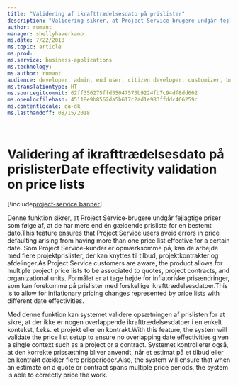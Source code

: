 ```yaml
---
title: "Validering af ikrafttrædelsesdato på prislister"
description: "Validering sikrer, at Project Service-brugere undgår fejlagtige priser som følge af, at de har mere end én gældende prisliste for en bestemt dato."
author: rumant
manager: shellyhaverkamp
ms.date: 7/22/2018
ms.topic: article
ms.prod: 
ms.service: business-applications
ms.technology: 
ms.author: rumant
audience: developer, admin, end user, citizen developer, customizer, business analyst, IT pro
ms.translationtype: HT
ms.sourcegitcommit: 62ff356275ffd55047573b9224fb7c94df8dd602
ms.openlocfilehash: 45118e9b8562da5b617c2ad1e983ffddc466259c
ms.contentlocale: da-dk
ms.lasthandoff: 08/15/2018

---
```

#   <a name="date-effectivity-validation-on-price-lists"></a><span data-ttu-id="eed58-103">Validering af ikrafttrædelsesdato på prislister</span><span class="sxs-lookup"><span data-stu-id="eed58-103">Date effectivity validation on price lists</span></span>

[!include[project-service banner](../../../includes/project-service.md)]





<span data-ttu-id="eed58-104">Denne funktion sikrer, at Project Service-brugere undgår fejlagtige priser som følge af, at de har mere end én gældende prisliste for en bestemt dato.</span><span class="sxs-lookup"><span data-stu-id="eed58-104">This feature ensures that Project Service users avoid errors in price defaulting arising from having more than one price list effective for a certain date.</span></span> <span data-ttu-id="eed58-105">Som Project Service-kunder er opmærksomme på, kan de arbejde med flere projektprislister, der kan knyttes til tilbud, projektkontrakter og afdelinger.</span><span class="sxs-lookup"><span data-stu-id="eed58-105">As Project Service customers are aware, the product allows for multiple project price lists to be associated to quotes, project contracts, and organizational units.</span></span> <span data-ttu-id="eed58-106">Formålet er at tage højde for inflatoriske prisændringer, som kan forekomme på prislister med forskellige ikrafttrædelsesdatoer.</span><span class="sxs-lookup"><span data-stu-id="eed58-106">This is to allow for inflationary pricing changes represented by price lists with different date effectivities.</span></span> 

<span data-ttu-id="eed58-107">Med denne funktion kan systemet validere opsætningen af prislisten for at sikre, at der ikke er nogen overlappende ikrafttrædelsesdatoer i en enkelt kontekst, f.eks. et projekt eller en kontrakt.</span><span class="sxs-lookup"><span data-stu-id="eed58-107">With this feature, the system will validate the price list setup to ensure no overlapping date effectivities given a single context such as a project or a contract.</span></span> <span data-ttu-id="eed58-108">Systemet kontrollerer også, at den korrekte prissætning bliver anvendt, når et estimat på et tilbud eller en kontrakt dækker flere prisperioder.</span><span class="sxs-lookup"><span data-stu-id="eed58-108">Also, the system will ensure that when an estimate on a quote or contract spans multiple price periods, the system is able to correctly price the work.</span></span> 

